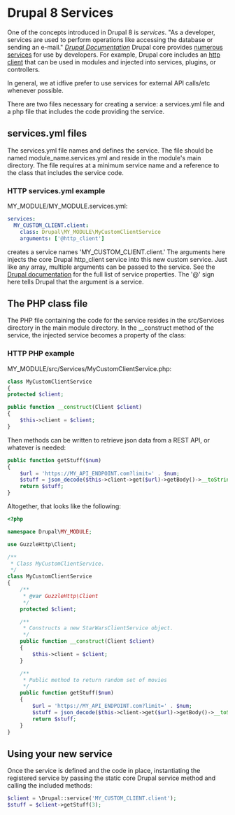 # Drupal 8 Services

One of the concepts introduced in Drupal 8 is *services*. "As a developer, services are used to perform operations like accessing the database or sending an e-mail." [*Drupal Documentation*](https://www.drupal.org/docs/8/api/services-and-dependency-injection/services-and-dependency-injection-in-drupal-8) Drupal core provides [numerous services](https://api.drupal.org/api/drupal/core%21core.services.yml/8.2.x) for use by developers. For example, Drupal core includes an [http client](https://api.drupal.org/api/drupal/core%21core.services.yml/service/http_client/8.2.x) that can be used in modules and injected into services, plugins, or controllers.

In general, we at idfive prefer to use services for external API calls/etc whenever possible.

There are two files necessary for creating a service: a services.yml file and a php file that includes the code providing the service.

## services.yml files

The services.yml file names and defines the service. The file should be named module_name.services.yml and reside in the module's main directory. The file requires at a minimum service name and a reference to the class that includes the service code.

### HTTP services.yml example

MY_MODULE/MY_MODULE.services.yml:

```yml
services:
  MY_CUSTOM_CLIENT.client:
    class: Drupal\MY_MODULE\MyCustomClientService
    arguments: ['@http_client']
```

creates a service names 'MY_CUSTOM_CLIENT.client.' The arguments here injects the core Drupal http_client service into this new custom service. Just like any array, multiple arguments can be passed to the service. See the [Drupal documentation](https://www.drupal.org/docs/8/api/services-and-dependency-injection/structure-of-a-service-file) for the full list of service properties. The '@' sign here tells Drupal that the argument is a service.

## The PHP class file

The PHP file containing the code for the service resides in the src/Services directory in the main module directory. In the __construct method of the service, the injected service becomes a property of the class:

### HTTP PHP example

MY_MODULE/src/Services/MyCustomClientService.php:

```php
class MyCustomClientService
{
protected $client;

public function __construct(Client $client)
{
    $this->client = $client;
}
```

Then methods can be written to retrieve json data from a REST API, or whatever is needed:

```php
public function getStuff($num)
{
    $url = 'https://MY_API_ENDPOINT.com?limit=' . $num;
    $stuff = json_decode($this->client->get($url)->getBody()->__toString(), true);
    return $stuff;
}
```

Altogether, that looks like the following:

```php
<?php

namespace Drupal\MY_MODULE;

use GuzzleHttp\Client;

/**
 * Class MyCustomClientService.
 */
class MyCustomClientService
{
    /**
     * @var GuzzleHttp\Client
     */
    protected $client;

    /**
     * Constructs a new StarWarsClientService object.
     */
    public function __construct(Client $client)
    {
        $this->client = $client;
    }

    /**
     * Public method to return random set of movies
     */
    public function getStuff($num)
    {
        $url = 'https://MY_API_ENDPOINT.com?limit=' . $num;
        $stuff = json_decode($this->client->get($url)->getBody()->__toString(), true);
        return $stuff;
    }
}
```

## Using your new service

Once the service is defined and the code in place, instantiating the registered service by passing the static core Drupal service method and calling the included methods:

```php
$client = \Drupal::service('MY_CUSTOM_CLIENT.client');
$stuff = $client->getStuff(3);
```
